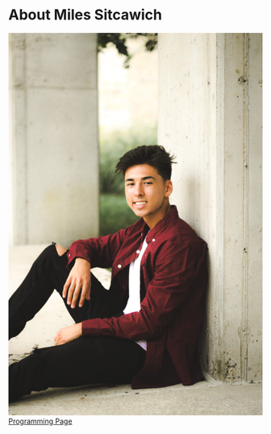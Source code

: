 # About Miles Sitcawich
![Picture of Miles Sitcawich](https://github.com/akatsuki-slayer/Miles-Sitcawich/blob/main/IMG_3817_Original2.jpg)
[Programming Page](programming.md)
